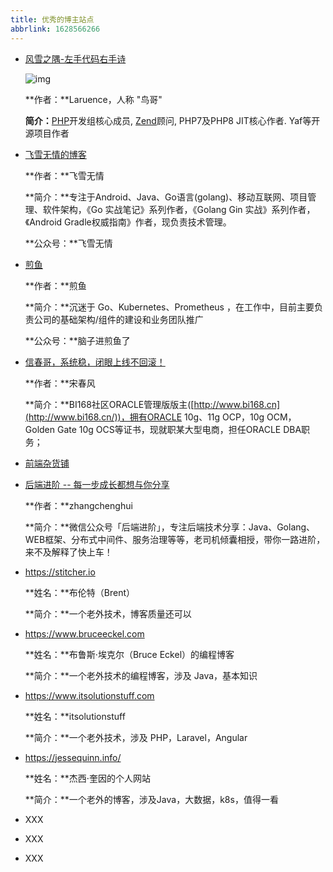 ```yaml
---
title: 优秀的博主站点
abbrlink: 1628566266
---
```


- [风雪之隅-左手代码右手诗](https://www.laruence.com/)

  ![img](https://www.laruence.com/images/logo.jpg)

  **作者：**Laruence，人称 "鸟哥"

  **简介：**[PHP](http://www.php.net/)开发组核心成员, [Zend](http://www.zend.com/)顾问, PHP7及PHP8 JIT核心作者. Yaf等开源项目作者

- [飞雪无情的博客](https://www.flysnow.org/)

  **作者：**飞雪无情

  **简介：**专注于Android、Java、Go语言(golang)、移动互联网、项目管理、软件架构，《Go 实战笔记》系列作者，《Golang Gin 实战》系列作者，《Android Gradle权威指南》作者，现负责技术管理。

  **公众号：**飞雪无情

- [煎鱼](https://eddycjy.com/)

  **作者：**煎鱼

  **简介：**沉迷于 Go、Kubernetes、Prometheus ，在工作中，目前主要负责公司的基础架构/组件的建设和业务团队推广

  **公众号：**脑子进煎鱼了

- [信春哥，系统稳，闭眼上线不回滚！](http://www.dbdream.com.cn/)

  **作者：**宋春风

  **简介：**BI168社区ORACLE管理版版主([http://www.bi168.cn](http://www.bi168.cn/))，拥有ORACLE 10g、11g OCP，10g OCM，Golden Gate 10g OCS等证书，现就职某大型电商，担任ORACLE DBA职务；

- [前端杂货铺](https://wang.icey.cc/)

- [后端进阶 -- 每一步成长都想与你分享](https://objcoding.com/) 

  **作者：**zhangchenghui

  **简介：**微信公众号「后端进阶」，专注后端技术分享：Java、Golang、WEB框架、分布式中间件、服务治理等等，老司机倾囊相授，带你一路进阶，来不及解释了快上车！

- https://stitcher.io

  **姓名：**布伦特（Brent）

  **简介：**一个老外技术，博客质量还可以

- https://www.bruceeckel.com

  **姓名：**布鲁斯·埃克尔（Bruce Eckel）的编程博客

  **简介：**一个老外技术的编程博客，涉及 Java，基本知识

- https://www.itsolutionstuff.com

  **姓名：**itsolutionstuff

  **简介：**一个老外技术，涉及 PHP，Laravel，Angular

- https://jessequinn.info/

  **姓名：**杰西·奎因的个人网站

  **简介：**一个老外的博客，涉及Java，大数据，k8s，值得一看

- XXX

- XXX

- XXX


